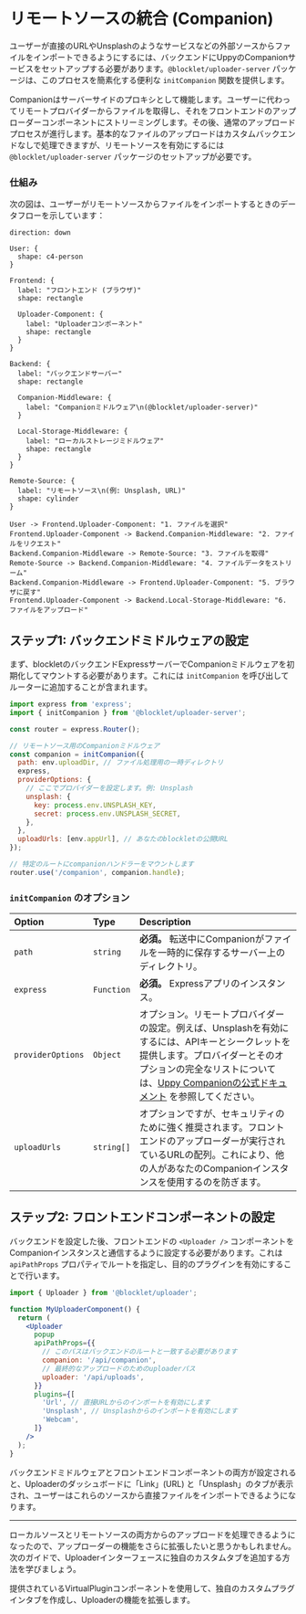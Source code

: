 # リモートソースの統合 (Companion)

ユーザーが直接のURLやUnsplashのようなサービスなどの外部ソースからファイルをインポートできるようにするには、バックエンドにUppyのCompanionサービスをセットアップする必要があります。`@blocklet/uploader-server` パッケージは、このプロセスを簡素化する便利な `initCompanion` 関数を提供します。

Companionはサーバーサイドのプロキシとして機能します。ユーザーに代わってリモートプロバイダーからファイルを取得し、それをフロントエンドのアップローダーコンポーネントにストリーミングします。その後、通常のアップロードプロセスが進行します。基本的なファイルのアップロードはカスタムバックエンドなしで処理できますが、リモートソースを有効にするには `@blocklet/uploader-server` パッケージのセットアップが必要です。

### 仕組み

次の図は、ユーザーがリモートソースからファイルをインポートするときのデータフローを示しています：

```d2 リモートソース統合フロー
direction: down

User: {
  shape: c4-person
}

Frontend: {
  label: "フロントエンド (ブラウザ)"
  shape: rectangle

  Uploader-Component: {
    label: "Uploaderコンポーネント"
    shape: rectangle
  }
}

Backend: {
  label: "バックエンドサーバー"
  shape: rectangle

  Companion-Middleware: {
    label: "Companionミドルウェア\n(@blocklet/uploader-server)"
  }

  Local-Storage-Middleware: {
    label: "ローカルストレージミドルウェア"
    shape: rectangle
  }
}

Remote-Source: {
  label: "リモートソース\n(例: Unsplash, URL)"
  shape: cylinder
}

User -> Frontend.Uploader-Component: "1. ファイルを選択"
Frontend.Uploader-Component -> Backend.Companion-Middleware: "2. ファイルをリクエスト"
Backend.Companion-Middleware -> Remote-Source: "3. ファイルを取得"
Remote-Source -> Backend.Companion-Middleware: "4. ファイルデータをストリーム"
Backend.Companion-Middleware -> Frontend.Uploader-Component: "5. ブラウザに戻す"
Frontend.Uploader-Component -> Backend.Local-Storage-Middleware: "6. ファイルをアップロード"
```

## ステップ1: バックエンドミドルウェアの設定

まず、blockletのバックエンドExpressサーバーでCompanionミドルウェアを初期化してマウントする必要があります。これには `initCompanion` を呼び出してルーターに追加することが含まれます。

```javascript Server-side Companion Setup icon=logos:nodejs
import express from 'express';
import { initCompanion } from '@blocklet/uploader-server';

const router = express.Router();

// リモートソース用のCompanionミドルウェア
const companion = initCompanion({
  path: env.uploadDir, // ファイル処理用の一時ディレクトリ
  express,
  providerOptions: {
    // ここでプロバイダーを設定します。例: Unsplash
    unsplash: {
      key: process.env.UNSPLASH_KEY,
      secret: process.env.UNSPLASH_SECRET,
    },
  },
  uploadUrls: [env.appUrl], // あなたのblockletの公開URL
});

// 特定のルートにcompanionハンドラーをマウントします
router.use('/companion', companion.handle);
```

### `initCompanion` のオプション

| Option | Type | Description |
| :--- | :--- | :--- |
| `path` | `string` | **必須。** 転送中にCompanionがファイルを一時的に保存するサーバー上のディレクトリ。 |
| `express` | `Function` | **必須。** Expressアプリのインスタンス。 |
| `providerOptions` | `Object` | オプション。リモートプロバイダーの設定。例えば、Unsplashを有効にするには、APIキーとシークレットを提供します。プロバイダーとそのオプションの完全なリストについては、[Uppy Companionの公式ドキュメント](https://uppy.io/docs/companion/providers/) を参照してください。 |
| `uploadUrls` | `string[]` | オプションですが、セキュリティのために強く推奨されます。フロントエンドのアップローダーが実行されているURLの配列。これにより、他の人があなたのCompanionインスタンスを使用するのを防ぎます。 |

## ステップ2: フロントエンドコンポーネントの設定

バックエンドを設定した後、フロントエンドの `<Uploader />` コンポーネントをCompanionインスタンスと通信するように設定する必要があります。これは `apiPathProps` プロパティでルートを指定し、目的のプラグインを有効にすることで行います。

```jsx Uploader Component with Companion icon=logos:react
import { Uploader } from '@blocklet/uploader';

function MyUploaderComponent() {
  return (
    <Uploader
      popup
      apiPathProps={{
        // このパスはバックエンドのルートと一致する必要があります
        companion: '/api/companion',
        // 最終的なアップロードのためのuploaderパス
        uploader: '/api/uploads',
      }}
      plugins={[
        'Url', // 直接URLからのインポートを有効にします
        'Unsplash', // Unsplashからのインポートを有効にします
        'Webcam',
      ]}
    />
  );
}
```

バックエンドミドルウェアとフロントエンドコンポーネントの両方が設定されると、Uploaderのダッシュボードに「Link」(URL) と「Unsplash」のタブが表示され、ユーザーはこれらのソースから直接ファイルをインポートできるようになります。

---

ローカルソースとリモートソースの両方からのアップロードを処理できるようになったので、アップローダーの機能をさらに拡張したいと思うかもしれません。次のガイドで、Uploaderインターフェースに独自のカスタムタブを追加する方法を学びましょう。

<x-card data-title="カスタムプラグインの作成" data-icon="lucide:puzzle" data-href="/guides/custom-plugin" data-cta="続きを読む">
  提供されているVirtualPluginコンポーネントを使用して、独自のカスタムプラグインタブを作成し、Uploaderの機能を拡張します。
</x-card>